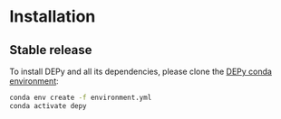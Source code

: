 # Installation

## Stable release

To install DEPy and all its dependencies, please clone the [DEPy conda environment](../environment.yml):

```sh
conda env create -f environment.yml
conda activate depy
```
